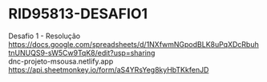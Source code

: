 # RID95813-DESAFIO1
Desafio 1 - Resolução<BR>
https://docs.google.com/spreadsheets/d/1NXfwmNGpodBLK8uPqXDcRbuhtnUNUQS9-sW5Cw9TqK8/edit?usp=sharing<BR>
dnc-projeto-msousa.netlify.app<BR>
https://api.sheetmonkey.io/form/aS4YRsYeg8kyHbTKkfenJD<BR>
